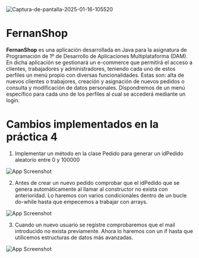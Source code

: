<img src='https://i.postimg.cc/nzx18hRs/Captura-de-pantalla-2025-01-16-105520.jpg' border='0' alt='Captura-de-pantalla-2025-01-16-105520'/>

# FernanShop

**FernanShop** es una aplicación desarrollada en Java para la asignatura de Programación de 1º de Desarrollo de Aplicaciones Multiplataforma (DAM). En dicha aplicación se gestionará un e-commerce que permitirá el acceso a clientes, trabajadores y administradores, teniendo cada uno de estos perfiles un menú propio con diversas funcionalidades. Estas son: alta de nuevos clientes o trabajores, creación y asignación de nuevos pedidos o consulta y modificación de datos personales. Dispondremos de un menú específico para cada uno de los perfiles al cual se accederá mediante un login.


# Cambios implementados en la práctica 4


1. Implementar un método en la clase Pedido para generar un idPedido aleatorio entre 0 y 100000


![App Screenshot](https://i.postimg.cc/kgdbBFjx/image.png)


2. Antes de crear un nuevo pedido comprobar que el idPedido que se genera automáticamente al llamar al constructor no exista con anterioridad. Lo haremos con varios condicionales dentro de un bucle do-while hasta que empecemos a trabajar con arrays.


![App Screenshot](https://i.postimg.cc/9F141RC9/image.png)


3. Cuando un nuevo usuario se registre comprobaremos que el mail introducido no exista previamente. Ahora lo haremos con un if hasta que utilicemos estructuras de datos más avanzadas.

![App Screenshot](https://i.postimg.cc/vHm8YPw1/image.png)


